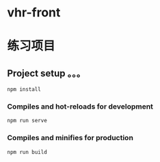 # vhr-front
练习项目
=======

## Project setup 。。。
```
npm install
```

### Compiles and hot-reloads for development
```
npm run serve
```

### Compiles and minifies for production
```
npm run build
```

